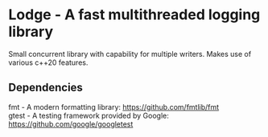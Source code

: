 # Lodge - A fast multithreaded logging library 

Small concurrent library with capability for multiple writers. Makes use of various c++20 features.

## Dependencies
fmt - A modern formatting library: https://github.com/fmtlib/fmt  
gtest - A testing framework provided by Google: https://github.com/google/googletest
